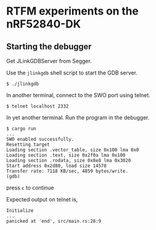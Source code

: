 # RTFM experiments on the nRF52840-DK

## Starting the debugger

Get JLinkGDBServer from Segger.

Use the `jlinkgdb` shell script to start the GDB server.

```
$ ./jlinkgdb
```

In another terminal, connect to the SWO port using telnet.

```
$ telnet localhost 2332
```

In yet another terminal. Run the program in the debugger.

```
$ cargo run
...
SWO enabled successfully.
Resetting target
Loading section .vector_table, size 0x100 lma 0x0
Loading section .text, size 0x2f0a lma 0x100
Loading section .rodata, size 0x8e8 lma 0x3020
Start address 0x2d80, load size 14578
Transfer rate: 7118 KB/sec, 4859 bytes/write.
(gdb)
```

press `c` to continue

Expected output on telnet is,

```
Initialize
...
panicked at 'end', src/main.rs:28:9
```
